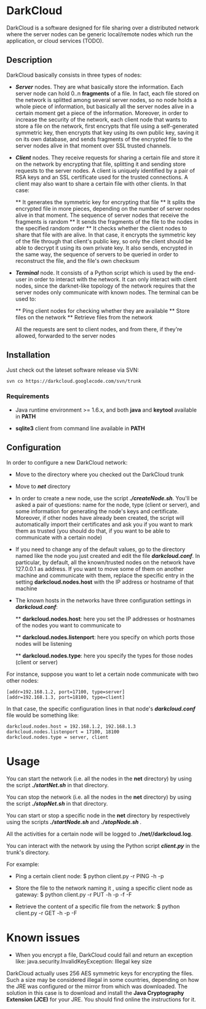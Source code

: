 # DarkCloud

DarkCloud is a software designed for file sharing over a distributed network
where the server nodes can be generic local/remote nodes which run the
application, or cloud services (TODO).

## Description

DarkCloud basically consists in three types of nodes:

* ***Server*** nodes. They are what basically store the information. Each server
  node can hold 0..n **fragments** of a file. In fact, each file stored on the
  network is splitted among several server nodes, so no node holds a whole piece
  of information, but basically all the server nodes alive in a certain moment
  get a piece of the information. Moreover, in order to increase the security of
  the network, each client node that wants to store a file on the network, first
  encrypts that file using a self-generated symmetric key, then encrypts that
  key using its own public key, saving it on its own database, and sends
  fragments of the encrypted file to the server nodes alive in that moment
  over SSL trusted channels.

* ***Client*** nodes. They receive requests for sharing a certain file and store
  it on the network by encrypting that file, splitting it and sending store
  requests to the server nodes. A client is uniquely identified by a pair of RSA
  keys and an SSL certificate used for the trusted connections. A client may
  also want to share a certain file with other clients. In that case:
  
  ** It generates the symmetric key for encrypting that file
  ** It splits the encrypted file in more pieces, depending on the number of
  server nodes alive in that moment. The sequence of server nodes that receive
  the fragments is random
  ** It sends the fragments of the file to the nodes in the specified random
  order
  ** It checks whether the client nodes to share that file with are alive. In
  that case, it encrypts the symmetric key of the file through that client's
  public key, so only the client should be able to decrypt it using its own
  private key. It also sends, encrypted in the same way, the sequence of servers
  to be queried in order to reconstruct the file, and the file's own checksum

* ***Terminal*** node. It consists of a Python script which is used by the
  end-user in order to interact with the network. It can only interact with
  client nodes, since the darknet-like topology of the network requires that the
  server nodes only communicate with known nodes. The terminal can be used to:

  ** Ping client nodes for checking whether they are available
  ** Store files on the network
  ** Retrieve files from the network

  All the requests are sent to client nodes, and from there, if they're allowed,
  forwarded to the server nodes

## Installation

Just check out the lateset software release via SVN:

	svn co https://darkcloud.googlecode.com/svn/trunk

### Requirements

* Java runtime environment >= 1.6.x, and both **java** and **keytool** available
  in **PATH**

* **sqlite3** client from command line available in **PATH**

## Configuration

In order to configure a new DarkCloud network:

* Move to the directory where you checked out the DarkCloud trunk

* Move to ***net*** directory

* In order to create a new node, use the script ***./createNode.sh***. You'll be
  asked a pair of questions: name for the node, type (client or server), and
  some information for generating the node's keys and certificate. Moreover, if
  other nodes have already been created, the script will automatically import
  their certificates and ask you if you want to mark them as trusted (you should
  do that, if you want to be able to communicate with a certain node)

* If you need to change any of the default values, go to the directory named
  like the node you just created and edit the file ***darkcloud.conf***. In
  particular, by default, all the known/trusted nodes on the network have
  127.0.0.1 as address. If you want to move some of them on another machine and
  communicate with them, replace the specific entry in the setting
  **darkcloud.nodes.host** with the IP address or hostname of that machine

* The known hosts in the networks have three configuration settings in
  ***darkcloud.conf***:

  ** **darkcloud.nodes.host**: here you set the IP addresses or hostnames of the
  nodes you want to communicate to

  ** **darkcloud.nodes.listenport**: here you specify on which ports those nodes
  will be listening

  ** **darkcloud.nodes.type**: here you specify the types for those nodes
  (client or server)

For instance, suppose you want to let a certain node communicate with two other
nodes:

	[addr=192.168.1.2, port=17100, type=server]
	[addr=192.168.1.3, port=18100, type=client]

In that case, the specific configuration lines in that node's
***darkcloud.conf*** file would be something like:

	darkcloud.nodes.host = 192.168.1.2, 192.168.1.3
	darkcloud.nodes.listenport = 17100, 18100
	darkcloud.nodes.type = server, client

# Usage

You can start the network (i.e. all the nodes in the **net** directory) by using
the script ***./startNet.sh*** in that directory.

You can stop the network (i.e. all the nodes in the **net** directory) by using
the script ***./stopNet.sh*** in that directory.

You can start or stop a specific node in the **net** directory by respectively
using the scripts ***./startNode.sh <nodeName>*** and ***./stopNode.sh
<nodeName>***.

All the activities for a certain node will be logged to
**./net/<nodename>/darkcloud.log**.

You can interact with the network by using the Python script ***client.py*** in
the trunk's directory.

For example:

* Ping a certain client node:
	$ python client.py -r PING -h <host addr> -p <listen port>

* Store the file <local file> to the network naming it <remote file>, using a
  specific client node as gateway:
	$ python client.py -r PUT -h <host addr> -p <listen port> -f <local file> -F <remote file>

* Retrieve the content of a specific file from the network:
	$ python client.py -r GET -h <host addr> -p <listen port> -F <remote file>

# Known issues

* When you encrypt a file, DarkCloud could fail and return an exception like:
	java.security.InvalidKeyException: Illegal key size

DarkCloud actually uses 256 AES symmetric keys for encrypting the files. Such a
size may be considered illegal in some countries, depending on how the JRE was
configured or the mirror from which was downloaded. The solution in this case is
to download and install the **Java Cryptography Extension (JCE)** for your JRE.
You should find online the instructions for it.

